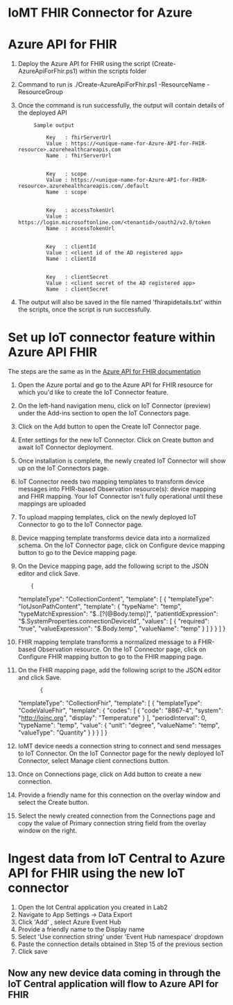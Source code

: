 # IoMT FHIR Connector for Azure

# Azure API for FHIR

1. Deploy the Azure API for FHIR using the script (Create-AzureApiForFhir.ps1) within the scripts folder
2. Command to run is ./Create-AzureApiForFhir.ps1 -ResourceName <unique-name-for-Azure-API-for-FHIR- resource> -ResourceGroup <resource-group-name>
3. Once the command is run successfully, the output will contain details of the deployed API
            
            
            Sample output
            
                Key   : fhirServerUrl
                Value : https://<unique-name-for-Azure-API-for-FHIR- resource>.azurehealthcareapis.com
                Name  : fhirServerUrl


                Key   : scope
                Value : https://<unique-name-for-Azure-API-for-FHIR- resource>.azurehealthcareapis.com/.default
                Name  : scope


                Key   : accessTokenUrl
                Value : https://login.microsoftonline.com/<tenantid>/oauth2/v2.0/token
                Name  : accessTokenUrl


                Key   : clientId
                Value : <client id of the AD registered app>
                Name  : clientId


                Key   : clientSecret
                Value : <client secret of the AD registered app>
                Name  : clientSecret

4. The output will also be saved in the file named 'fhirapidetails.txt' within the scripts, once the script is run successfully.

# Set up IoT connector feature within Azure API FHIR 

The steps are the same as in the [Azure API for FHIR documentation](https://docs.microsoft.com/en-us/azure/healthcare-apis/iot-fhir-portal-quickstart)

1. Open the Azure portal and go to the Azure API for FHIR resource for which you'd like to create the IoT Connector feature.
2. On the left-hand navigation menu, click on IoT Connector (preview) under the Add-ins section to open the IoT Connectors page.
3. Click on the Add button to open the Create IoT Connector page.
4. Enter settings for the new IoT Connector. Click on Create button and await IoT Connector deployment.
5. Once installation is complete, the newly created IoT Connector will show up on the IoT Connectors page.
6. IoT Connector needs two mapping templates to transform device messages into FHIR-based Observation resource(s): device mapping and FHIR mapping. Your IoT Connector isn't fully operational until these mappings are uploaded
7. To upload mapping templates, click on the newly deployed IoT Connector to go to the IoT Connector page.
8. Device mapping template transforms device data into a normalized schema. On the IoT Connector page, click on Configure device mapping button to go to the Device mapping page.
9. On the Device mapping page, add the following script to the JSON editor and click Save.


           {
    "templateType": "CollectionContent",
    "template": [
        {
            "templateType": "IotJsonPathContent",
            "template": {
                "typeName": "temp",
                "typeMatchExpression": "$..[?(@Body.temp)]",
                "patientIdExpression": "$.SystemProperties.connectionDeviceId",
                "values": [
                    {
                        "required": "true",
                        "valueExpression": "$.Body.temp",
                        "valueName": "temp"
                    }
                ]
            }
        }
    ]
}
        
10. FHIR mapping template transforms a normalized message to a FHIR-based Observation resource. On the IoT Connector page, click on Configure FHIR mapping button to go to the FHIR mapping page.
11. On the FHIR mapping page, add the following script to the JSON editor and click Save.


               {
    "templateType": "CollectionFhir",
    "template": [
        {
            "templateType": "CodeValueFhir",
            "template": {
                "codes": [
                    {
                        "code": "8867-4",
                        "system": "http://loinc.org",
                        "display": "Temperature"
                    }
                ],
                "periodInterval": 0,
                "typeName": "temp",
                "value": {
                    "unit": "degree",
                    "valueName": "temp",
                    "valueType": "Quantity"
                }
            }
        }
    ]
}
12. IoMT device needs a connection string to connect and send messages to IoT Connector. On the IoT Connector page for the newly deployed IoT Connector, select Manage client connections button.
13. Once on Connections page, click on Add button to create a new connection.
14. Provide a friendly name for this connection on the overlay window and select the Create button.
15. Select the newly created connection from the Connections page and copy the value of Primary connection string field from the overlay window on the right.

# Ingest data from IoT Central to Azure API for FHIR using the new IoT connector

1. Open the Iot Central application you created in Lab2
2. Navigate to App Settings -> Data Export
3. Click 'Add' , select Azure Event Hub 
4. Provide a friendly name to the Display name
5. Select 'Use connection string' under 'Event Hub namespace' dropdown
6. Paste the connection details obtained in Step 15 of the previous section
7. Click save

## **Now any new device data coming in through the IoT Central application will flow to Azure API for FHIR**
